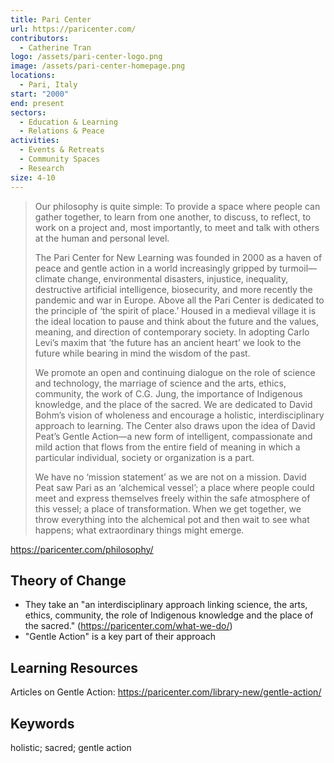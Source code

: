 ```yaml
---
title: Pari Center
url: https://paricenter.com/
contributors:
  - Catherine Tran
logo: /assets/pari-center-logo.png
image: /assets/pari-center-homepage.png
locations:
  - Pari, Italy
start: "2000"
end: present
sectors:
  - Education & Learning
  - Relations & Peace
activities:
  - Events & Retreats
  - Community Spaces
  - Research
size: 4-10
---
```

> Our philosophy is quite simple: To provide a space where people can gather together, to learn from one another, to discuss, to reflect, to work on a project and, most importantly, to meet and talk with others at the human and personal level.
> 
> The Pari Center for New Learning was founded in 2000 as a haven of peace and gentle action in a world increasingly gripped by turmoil—climate change, environmental disasters, injustice, inequality, destructive artificial intelligence, biosecurity, and more recently the pandemic and war in Europe. Above all the Pari Center is dedicated to the principle of ‘the spirit of place.’ Housed in a medieval village it is the ideal location to pause and think about the future and the values, meaning, and direction of contemporary society. In adopting Carlo Levi’s maxim that ‘the future has an ancient heart’ we look to the future while bearing in mind the wisdom of the past.
> 
> We promote an open and continuing dialogue on the role of science and technology, the marriage of science and the arts, ethics, community, the work of C.G. Jung, the importance of Indigenous knowledge, and the place of the sacred. We are dedicated to David Bohm’s vision of wholeness and encourage a holistic, interdisciplinary approach to learning. The Center also draws upon the idea of David Peat’s Gentle Action—a new form of intelligent, compassionate and mild action that flows from the entire field of meaning in which a particular individual, society or organization is a part.
> 
> We have no ‘mission statement’ as we are not on a mission. David Peat saw Pari as an ‘alchemical vessel’; a place where people could meet and express themselves freely within the safe atmosphere of this vessel; a place of transformation. When we get together, we throw everything into the alchemical pot and then wait to see what happens; what extraordinary things might emerge.

https://paricenter.com/philosophy/ 

## Theory of Change

- They take an "an interdisciplinary approach linking science, the arts, ethics, community, the role of Indigenous knowledge and the place of the sacred." (https://paricenter.com/what-we-do/)
- "Gentle Action" is a key part of their approach

## Learning Resources

Articles on Gentle Action: https://paricenter.com/library-new/gentle-action/ 

## Keywords

holistic; sacred; gentle action
